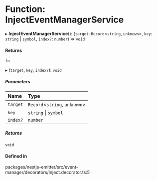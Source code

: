 # Function: InjectEventManagerService

▸ **InjectEventManagerService**(): (`target`: `Record`<`string`, `unknown`\>, `key`: `string` \| `symbol`, `index?`: `number`) => `void`

#### Returns

`fn`

▸ (`target`, `key`, `index?`): `void`

##### Parameters

| Name     | Type                           |
| :------- | :----------------------------- |
| `target` | `Record`<`string`, `unknown`\> |
| `key`    | `string` \| `symbol`           |
| `index?` | `number`                       |

##### Returns

`void`

#### Defined in

packages/nestjs-emitter/src/event-manager/decorators/inject.decorator.ts:5
